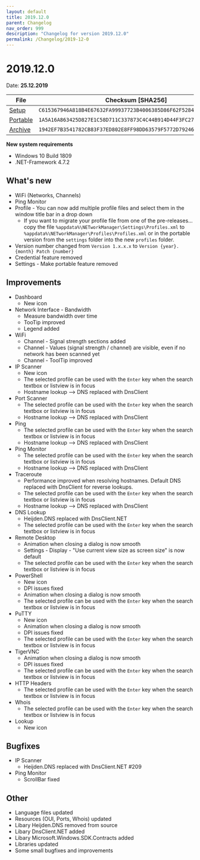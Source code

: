 ```yaml
---
layout: default
title: 2019.12.0
parent: Changelog
nav_order: 999
description: "Changelog for version 2019.12.0"
permalink: /Changelog/2019-12-0
---
```


# 2019.12.0

Date: **25.12.2019**

| File                                                                                                                         | Checksum [SHA256]                                                  |
| ---------------------------------------------------------------------------------------------------------------------------- | ------------------------------------------------------------------ |
| [Setup](https://github.com/BornToBeRoot/NETworkManager/releases/download/2019.12.0/NETworkManager_2019.12.0_Setup.exe)       | `C615367946A818B4E67632FA99937723B4006385D86F62F52842709DC35CBA1F` |
| [Portable](https://github.com/BornToBeRoot/NETworkManager/releases/download/2019.12.0/NETworkManager_2019.12.0_Portable.zip) | `1A5A16A863425D827E1C58D711C337873C4C44B914D44F3FC27E327043597078` |
| [Archive](https://github.com/BornToBeRoot/NETworkManager/releases/download/2019.12.0/NETworkManager_2019.12.0_Archive.zip)   | `1942EF7B3541782CB83F37ED802E8FF98DD63579F5772D792462EACF82BE7E72` |

**New system requirements**

- Windows 10 Build 1809
- .NET-Framework 4.7.2

## What's new

- WiFi (Networks, Channels)
- Ping Monitor
- Profile - You can now add multiple profile files and select them in the window title bar in a drop down
  - If you want to migrate your profile file from one of the pre-releases... copy the file `%appdata%\NETworkManager\Settings\Profiles.xml` to `%appdata%\NETworkManager\Profiles\Profiles.xml` or in the portable version from the `settings` folder into the new `profiles` folder.
- Version number changed from `Version 1.x.x.x` to `Version {year}.{month} Patch {number}`
- Credential feature removed
- Settings - Make portable feature removed

## Improvements

- Dashboard
  - New icon
- Network Interface - Bandwidth
  - Measure bandwidth over time
  - TooTip improved
  - Legend added
- WiFi
  - Channel - Signal strength sections added
  - Channel - Values (signal strength / channel) are visible, even if no network has been scanned yet
  - Channel - ToolTip improved
- IP Scanner
  - New icon
  - The selected profile can be used with the `Enter` key when the search textbox or listview is in focus
  - Hostname lookup --> DNS replaced with DnsClient
- Port Scanner
  - The selected profile can be used with the `Enter` key when the search textbox or listview is in focus
  - Hostname lookup --> DNS replaced with DnsClient
- Ping
  - The selected profile can be used with the `Enter` key when the search textbox or listview is in focus
  - Hostname lookup --> DNS replaced with DnsClient
- Ping Monitor
  - The selected profile can be used with the `Enter` key when the search textbox or listview is in focus
  - Hostname lookup --> DNS replaced with DnsClient
- Traceroute
  - Performance improved when resolving hostnames. Default DNS replaced with DnsClient for reverse lookups.
  - The selected profile can be used with the `Enter` key when the search textbox or listview is in focus
  - Hostname lookup --> DNS replaced with DnsClient
- DNS Lookup
  - Heijden.DNS replaced with DnsClient.NET
  - The selected profile can be used with the `Enter` key when the search textbox or listview is in focus
- Remote Desktop
  - Animation when closing a dialog is now smooth
  - Settings - Display - "Use current view size as screen size" is now default
  - The selected profile can be used with the `Enter` key when the search textbox or listview is in focus
- PowerShell
  - New icon
  - DPI issues fixed
  - Animation when closing a dialog is now smooth
  - The selected profile can be used with the `Enter` key when the search textbox or listview is in focus
- PuTTY
  - New icon
  - Animation when closing a dialog is now smooth
  - DPI issues fixed
  - The selected profile can be used with the `Enter` key when the search textbox or listview is in focus
- TigerVNC
  - Animation when closing a dialog is now smooth
  - DPI issues fixed
  - The selected profile can be used with the `Enter` key when the search textbox or listview is in focus
- HTTP Headers
  - The selected profile can be used with the `Enter` key when the search textbox or listview is in focus
- Whois
  - The selected profile can be used with the `Enter` key when the search textbox or listview is in focus
- Lookup
  - New icon

## Bugfixes

- IP Scanner
  - Heijden.DNS replaced with DnsClient.NET #209
- Ping Monitor
  - ScrollBar fixed

## Other

- Language files updated
- Resources (OUI, Ports, Whois) updated
- Libary Heijden.DNS removed from source
- Libary DnsClient.NET added
- Libary Microsoft.Windows.SDK.Contracts added
- Libraries updated
- Some small bugfixes and improvements
